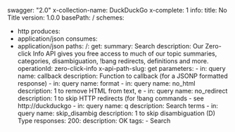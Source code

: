 swagger: "2.0"
x-collection-name: DuckDuckGo
x-complete: 1
info:
  title: No Title
  version: 1.0.0
basePath: /
schemes:
- http
produces:
- application/json
consumes:
- application/json
paths:
  /:
    get:
      summary: Search
      description: Our Zero-click Info API gives you free access to much of our topic
        summaries, categories, disambiguation, !bang redirects, definitions and more.
      operationId: zero-click-info
      x-api-path-slug: get
      parameters:
      - in: query
        name: callback
        description: Function to callback (for a JSONP formatted response)
      - in: query
        name: format
      - in: query
        name: no_html
        description: 1 to remove HTML from text, e
      - in: query
        name: no_redirect
        description: 1 to skip HTTP redirects (for !bang commands - see http://duckduckgo
      - in: query
        name: q
        description: Search terms
      - in: query
        name: skip_disambig
        description: 1 to skip disambiguation (D) Type
      responses:
        200:
          description: OK
      tags:
      - Search
